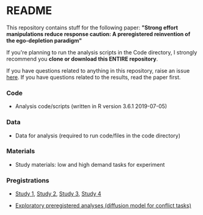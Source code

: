 # README

This repository contains stuff for the following paper: **"Strong effort manipulations reduce response caution: A preregistered reinvention of the ego-depletion paradigm"**

If you're planning to run the analysis scripts in the Code directory, I strongly recommend you **clone or download this ENTIRE repository**.

If you have questions related to anything in this repository, raise an issue [here](https://github.com/hauselin/depletion_bayes/issues). If you have questions related to the results, read the paper first.

### Code

* Analysis code/scripts (written in R version 3.6.1 2019-07-05)

### Data

* Data for analysis (required to run code/files in the code directory)

### Materials

* Study materials: low and high demand tasks for experiment	

### Pregistrations

* [Study 1](https://osf.io/hhn3s/), [Study 2](https://osf.io/xp7hn/), [Study 3](https://osf.io/6p8t4/), [Study 4](https://osf.io/6sncm/)

* [Exploratory preregistered analyses (diffusion model for conflict tasks)](https://osf.io/7qcxa)

